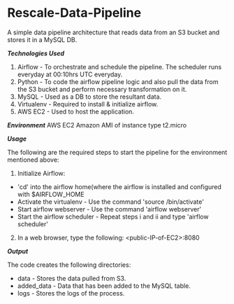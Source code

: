 # Rescale-Data-Pipeline

A simple data pipeline architecture that reads data from an S3 bucket and stores it in a MySQL DB.

***Technologies Used***
1. Airflow - To orchestrate and schedule the pipeline. The scheduler runs everyday at 00:10hrs UTC everyday.
2. Python - To code the airflow pipeline logic and also pull the data from the S3 bucket and perform necessary transformation on it.
3. MySQL - Used as a DB to store the resultant data.
4. Virtualenv - Required to install & initialize airflow.
5. AWS EC2 - Used to host the application.

***Environment***
AWS EC2 Amazon AMI of instance type t2.micro

***Usage***

The following are the required steps to start the pipeline for the environment mentioned above:

1. Initialize Airflow:

- 'cd' into the airflow home(where the airflow is installed and configured with $AIRFLOW_HOME
- Activate the virtualenv - Use the command 'source <path-to-virtualenv>/bin/activate'
- Start airflow webserver - Use the command 'airflow webserver'
- Start the airflow scheduler - Repeat steps i and ii and type 'airflow scheduler' 

2. In a web browser, type the following: \<public-IP-of-EC2>\:8080

***Output***

The code creates the following directories:

- data - Stores the data pulled from S3.
- added_data - Data that has been added to the MySQL table.
- logs - Stores the logs of the process.

